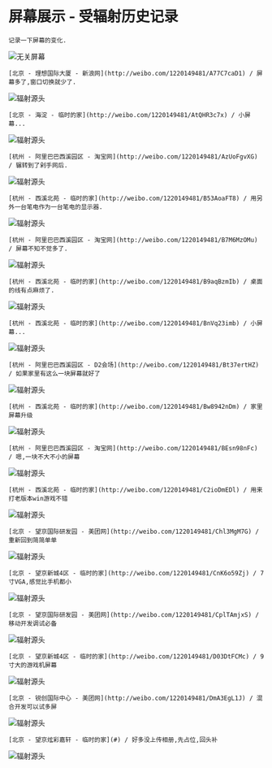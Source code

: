 # 屏幕展示 - 受辐射历史记录

    记录一下屏幕的变化.

![无关屏幕](./assets/device/display-0.jpg)

    [北京 - 理想国际大厦 - 新浪网](http://weibo.com/1220149481/A77C7caD1) / 屏幕多了,窗口切换就少了.

![辐射源头](./assets/device/display-1.jpg)

    [北京 - 海淀 - 临时的家](http://weibo.com/1220149481/AtQHR3c7x) / 小屏幕...

![辐射源头](./assets/device/display-1-2.jpg)


    [杭州 - 阿里巴巴西溪园区 - 淘宝网](http://weibo.com/1220149481/AzUoFgvXG) / 辗转到了剁手网后.

![辐射源头](./assets/device/display-2.jpg)

    [杭州 - 西溪北苑 - 临时的家](http://weibo.com/1220149481/B53AoaFT8) / 用另外一台笔电作为一台笔电的显示器.

![辐射源头](./assets/device/display-3.jpg)

    [杭州 - 阿里巴巴西溪园区 - 淘宝网](http://weibo.com/1220149481/B7M6MzOMu) / 屏幕不知不觉多了.

![辐射源头](./assets/device/display-4.jpg)

    [杭州 - 西溪北苑 - 临时的家](http://weibo.com/1220149481/B9aqBzmIb) / 桌面的线有点麻烦了.

![辐射源头](./assets/device/display-5.jpg)

    [杭州 - 西溪北苑 - 临时的家](http://weibo.com/1220149481/BnVq23imb) / 小屏幕...

![辐射源头](./assets/device/display-6.jpg)

    [杭州 - 阿里巴巴西溪园区 - D2会场](http://weibo.com/1220149481/Bt37ertHZ) / 如果家里有这么一块屏幕就好了

![辐射源头](./assets/device/display-7.jpg)

    [杭州 - 西溪北苑 - 临时的家](http://weibo.com/1220149481/Bw8942nDm) / 家里屏幕升级

![辐射源头](./assets/device/display-8.jpg)

    [杭州 - 阿里巴巴西溪园区 - 淘宝网](http://weibo.com/1220149481/BEsn98nFc) / 嗯,一块不大不小的屏幕

![辐射源头](./assets/device/display-9.jpg)

    [杭州 - 西溪北苑 - 临时的家](http://weibo.com/1220149481/C2ioDmEDl) / 用来打老版本win游戏不错

![辐射源头](./assets/device/display-9-2.jpg)

    [北京 - 望京国际研发园 - 美团网](http://weibo.com/1220149481/Chl3MgM7G) / 重新回到简简单单

![辐射源头](./assets/device/display-10.jpg)

    [北京 - 望京新城4区 - 临时的家](http://weibo.com/1220149481/CnK6o59Zj) / 7寸VGA,感觉比手机都小

![辐射源头](./assets/device/display-11.jpg)

    [北京 - 望京国际研发园 - 美团网](http://weibo.com/1220149481/CplTAmjxS) / 移动开发调试必备

![辐射源头](./assets/device/display-12.jpg)

    [北京 - 望京新城4区 - 临时的家](http://weibo.com/1220149481/D03DtFCMc) / 9寸大的游戏机屏幕

![辐射源头](./assets/device/display-13.jpg)

    [北京 - 锐创国际中心 - 美团网](http://weibo.com/1220149481/DmA3EgL1J) / 混合开发可以试多屏

![辐射源头](./assets/device/display-14.jpg)

    [北京 - 望京炫彩嘉轩 - 临时的家](#) / 好多没上传相册,先占位,回头补

![辐射源头](./assets/device/lg-34um68-p.png)


